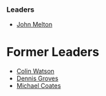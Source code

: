 ### Leaders

* [John Melton](mailto:john.melton@owasp.org)

# Former Leaders
* [Colin Watson](mailto:colin.watson@owasp.org)
* [Dennis Groves](mailto:dennis.groves@owasp.org)
* [Michael Coates](mailto:michael.coates@owasp.org)
